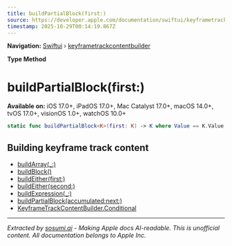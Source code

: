```yaml
---
title: buildPartialBlock(first:)
source: https://developer.apple.com/documentation/swiftui/keyframetrackcontentbuilder/buildpartialblock(first:)
timestamp: 2025-10-29T00:14:19.867Z
---
```


**Navigation:** [Swiftui](/documentation/swiftui) › [keyframetrackcontentbuilder](/documentation/swiftui/keyframetrackcontentbuilder)

**Type Method**

# buildPartialBlock(first:)

**Available on:** iOS 17.0+, iPadOS 17.0+, Mac Catalyst 17.0+, macOS 14.0+, tvOS 17.0+, visionOS 1.0+, watchOS 10.0+

```swift
static func buildPartialBlock<K>(first: K) -> K where Value == K.Value, K : KeyframeTrackContent
```

## Building keyframe track content

- [buildArray(_:)](/documentation/swiftui/keyframetrackcontentbuilder/buildarray(_:))
- [buildBlock()](/documentation/swiftui/keyframetrackcontentbuilder/buildblock())
- [buildEither(first:)](/documentation/swiftui/keyframetrackcontentbuilder/buildeither(first:))
- [buildEither(second:)](/documentation/swiftui/keyframetrackcontentbuilder/buildeither(second:))
- [buildExpression(_:)](/documentation/swiftui/keyframetrackcontentbuilder/buildexpression(_:))
- [buildPartialBlock(accumulated:next:)](/documentation/swiftui/keyframetrackcontentbuilder/buildpartialblock(accumulated:next:))
- [KeyframeTrackContentBuilder.Conditional](/documentation/swiftui/keyframetrackcontentbuilder/conditional)

---

*Extracted by [sosumi.ai](https://sosumi.ai) - Making Apple docs AI-readable.*
*This is unofficial content. All documentation belongs to Apple Inc.*
